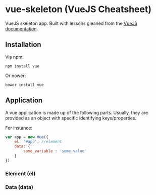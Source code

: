 # vue-skeleton (VueJS Cheatsheet)

VueJS skeleton app. Built with lessons gleaned from the [VueJS documentation](https://vuejs.org/v2/guide).


## Installation

Via npm:

```
npm install vue
```

Or nower:

```
bower install vue
```

## Application

A vue application is made up of the following parts. Usually, they are provided as an object with specific identifying keys/properties. 

For instance:

```javascript
var app = new Vue({
	el: '#app', //element
	data: {
		some_variable : 'some value'
	}
})
```

### Element (el)

### Data (data)
